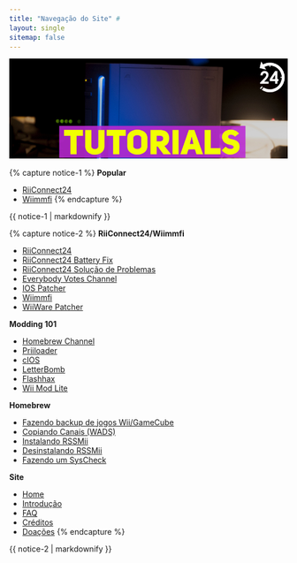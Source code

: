 ```yaml
---
title: "Navegação do Site" #
layout: single
sitemap: false
---
```

![WiiTutorials](/images/WiiTutorials.jpg)

{% capture notice-1 %}
**Popular**

+ [RiiConnect24](riiconnect24)
+ [Wiimmfi](wiimmfi)
{% endcapture %}
<div class="notice--info">{{ notice-1 | markdownify }}</div>

{% capture notice-2 %}
**RiiConnect24/Wiimmfi**
+ [RiiConnect24](riiconnect24)
+ [RiiConnect24 Battery Fix](riiconnect24-batteryfix)
+ [RiiConnect24 Solução de Problemas](riiconnect24-troubleshooting)
+ [Everybody Votes Channel](riiconnect24-evc)
+ [IOS Patcher](iospatcher)
+ [Wiimmfi](wiimmfi)
+ [WiiWare Patcher](wiiwarepatcher)

**Modding 101**
+ [Homebrew Channel](hbc)
+ [Priiloader](priiloader)
+ [cIOS](cios)
+ [LetterBomb](letterbomb)
+ [Flashhax](flashhax)
+ [Wii Mod Lite](wiimodlite)

**Homebrew**
+ [Fazendo backup de jogos Wii/GameCube](dump-games)
+ [Copiando Canais (WADS)](dump-wads)
+ [Instalando RSSMii](rssmii)
+ [Desinstalando RSSMii](rssmii-remove)
+ [Fazendo um SysCheck](syscheck)

**Site**
+ [Home](/)
+ [Introdução](get-started)
+ [FAQ](faq)
+ [Créditos](credits)
+ [Doações](donations)
{% endcapture %}
<div class="notice--primary">{{ notice-2 | markdownify }}</div>
